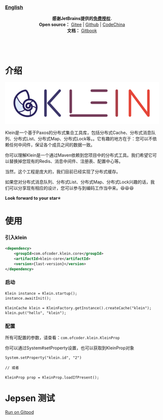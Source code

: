 ### [English](readme.md)
<p align="center">
    <strong>感谢JetBrains提供的<a target="_blank" href="https://www.jetbrains.com/community/opensource">免费授权</a>.</strong>
    <br/>
    <strong>Open source：</strong> <a target="_blank" href='https://gitee.com/bleemliu/klein'>Gitee</a> | <a target="_blank" href='https://github.com/shihuili1218/klein'>Github</a> | <a target="_blank" href='https://gitcode.net/gege87417376/klein'>CodeChina</a>
    <br/>
    <strong>文档：</strong> <a target="_blank" href='https://klein-doc.gitbook.io/en'>Gitbook</a>
</p>

<p align="center">
   <a href="https://gitter.im/klein-gitter/community?utm_source=badge&utm_medium=badge&utm_campaign=pr-badge&utm_content=badge"><img src="https://badges.gitter.im/klein-gitter/community.svg"  alt=""/></a>
    &nbsp;
    <a href="https://www.codacy.com/gh/shihuili1218/klein/dashboard?utm_source=github.com&amp;utm_medium=referral&amp;utm_content=shihuili1218/klein&amp;utm_campaign=Badge_Grade"><img src="https://app.codacy.com/project/badge/Grade/764fda630fd845949ae492a1f6469173" alt="" /></a>
    &nbsp;
    <a href="https://github.com/shihuili1218/klein/actions/workflows/mvn_test.yml"><img src="https://github.com/shihuili1218/klein/actions/workflows/mvn_test.yml/badge.svg" alt="" /></a>
</p>

<p align="center">
    <a href="LICENSE"><img src="https://img.shields.io/badge/license-Apache--2.0-blue" alt=""/></a>
    &nbsp;
    <a href="https://search.maven.org/search?q=g:com.ofcoder.klein%20AND%20klein"><img src="https://img.shields.io/maven-central/v/com.ofcoder.klein/klein.svg?label=maven%20central" alt="" /></a>
</p>


# 介绍
![](logo.svg)

Klein是一个基于Paxos的分布式集合工具库，包括分布式Cache、分布式消息队列、分布式List、分布式Map、分布式Lock等。。它有趣的地方在于：您可以不依赖任何中间件，保证各个成员之间的数据一致。

你可以理解Klein是一个通过Maven依赖到您项目中的分布式工具。我们希望它可以替换掉您现有的Redis、消息中间件、注册表、配置中心等。

当然，这个工程是庞大的，我们目前已经实现了分布式缓存。

如果您对分布式消息队列、分布式List、分布式Map、分布式Lock兴趣的话，我们可以分享现有相应的设计，您可以参与到编码工作当中来。😆😆😆

**Look forward to your star⭐**

# 使用
### 引入klein
```xml
<dependency>
    <groupId>com.ofcoder.klein.core</groupId>
    <artifactId>klein-core</artifactId>
    <version>{last-version}</version>
</dependency>
```

### 启动
```
Klein instance = Klein.startup();
instance.awaitInit();

KleinCache klein = KleinFactory.getInstance().createCache("klein");
klein.put("hello", "klein");
```
### 配置
所有可配置的参数，请查看：`com.ofcoder.klein.KleinProp`

你可以通过System#setProperty设置，也可以获取到KleinProp对象
```
System.setProperty("klein.id", "2")

// 或者 

KleinProp prop = KleinProp.loadIfPresent();
```

# Jepsen 测试

[Run on Gitpod](https://gitpod.io/#/github.com/shihuili1218/klein)


